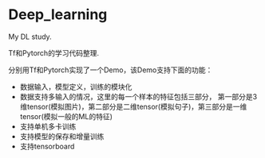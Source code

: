 # Deep_learning
My DL study.

Tf和Pytorch的学习代码整理.

分别用Tf和Pytorch实现了一个Demo，该Demo支持下面的功能：

* 数据输入，模型定义，训练的模块化
* 数据支持多输入的情况，这里的每一个样本的特征包括三部分，
第一部分是3维tensor(模拟图片)，第二部分是二维tensor(模拟句子)，第三部分是一维tensor(模拟一般的ML的特征)
* 支持单机多卡训练
* 支持模型的保存和增量训练
* 支持tensorboard
